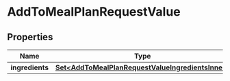 

# AddToMealPlanRequestValue


## Properties

| Name | Type | Description | Notes |
|------------ | ------------- | ------------- | -------------|
|**ingredients** | [**Set&lt;AddToMealPlanRequestValueIngredientsInner&gt;**](AddToMealPlanRequestValueIngredientsInner.md) |  |  |




